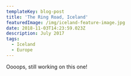 ```yaml
---
templateKey: blog-post
title: 'The Ring Road, Iceland'
featuredImage: /img/iceland-feature-image.jpg
date: 2018-11-03T14:23:59.023Z
description: July 2017
tags:
  - Iceland
  - Europe
---
```

Oooops, still working on this one!
